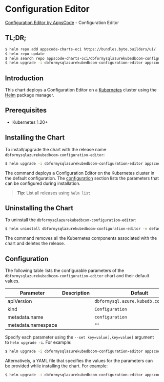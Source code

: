 # Configuration Editor

[Configuration Editor by AppsCode](https://appscode.com) - Configuration Editor

## TL;DR;

```bash
$ helm repo add appscode-charts-oci https://bundles.byte.builders/ui/
$ helm repo update
$ helm search repo appscode-charts-oci/dbformysqlazurekubedbcom-configuration-editor --version=v0.9.0
$ helm upgrade -i dbformysqlazurekubedbcom-configuration-editor appscode-charts-oci/dbformysqlazurekubedbcom-configuration-editor -n default --create-namespace --version=v0.9.0
```

## Introduction

This chart deploys a Configuration Editor on a [Kubernetes](http://kubernetes.io) cluster using the [Helm](https://helm.sh) package manager.

## Prerequisites

- Kubernetes 1.20+

## Installing the Chart

To install/upgrade the chart with the release name `dbformysqlazurekubedbcom-configuration-editor`:

```bash
$ helm upgrade -i dbformysqlazurekubedbcom-configuration-editor appscode-charts-oci/dbformysqlazurekubedbcom-configuration-editor -n default --create-namespace --version=v0.9.0
```

The command deploys a Configuration Editor on the Kubernetes cluster in the default configuration. The [configuration](#configuration) section lists the parameters that can be configured during installation.

> **Tip**: List all releases using `helm list`

## Uninstalling the Chart

To uninstall the `dbformysqlazurekubedbcom-configuration-editor`:

```bash
$ helm uninstall dbformysqlazurekubedbcom-configuration-editor -n default
```

The command removes all the Kubernetes components associated with the chart and deletes the release.

## Configuration

The following table lists the configurable parameters of the `dbformysqlazurekubedbcom-configuration-editor` chart and their default values.

|     Parameter      | Description |                      Default                      |
|--------------------|-------------|---------------------------------------------------|
| apiVersion         |             | <code>dbformysql.azure.kubedb.com/v1alpha1</code> |
| kind               |             | <code>Configuration</code>                        |
| metadata.name      |             | <code>configuration</code>                        |
| metadata.namespace |             | <code>""</code>                                   |


Specify each parameter using the `--set key=value[,key=value]` argument to `helm upgrade -i`. For example:

```bash
$ helm upgrade -i dbformysqlazurekubedbcom-configuration-editor appscode-charts-oci/dbformysqlazurekubedbcom-configuration-editor -n default --create-namespace --version=v0.9.0 --set apiVersion=dbformysql.azure.kubedb.com/v1alpha1
```

Alternatively, a YAML file that specifies the values for the parameters can be provided while
installing the chart. For example:

```bash
$ helm upgrade -i dbformysqlazurekubedbcom-configuration-editor appscode-charts-oci/dbformysqlazurekubedbcom-configuration-editor -n default --create-namespace --version=v0.9.0 --values values.yaml
```

